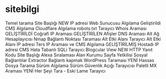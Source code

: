 # sitebilgi
Temel tarama
Site Başlığı NEW
IP adresi
Web Sunucusu Algılama Geliştirildi
CMS Algılama
Cloudflare Algılama
robots.txt Tarayıcı
Whois Araması GELİŞTİRİLDİ
Coğrafi IP Araması
GELİŞTİRİLEN Afişler
DNS Araması
Alt Ağ Hesaplayıcısı
Nmap Bağlantı Noktası Taraması
Alt Etki Alanı Tarayıcı
Alt Etki Alanı
IP adresi
Ters IP Araması ve CMS Algılama GELİŞTİRİLMİŞ
Hostadı
IP adresi
CMS
Hata Tabanlı SQLi Tarayıcı
Blogcular View NEW
HTTP Yanıt Kodu
Site Başlığı
Alexa Sıralaması
Alan Kurumu
Sayfa Yetkilisi
Sosyal Bağlantılar Extractor
Bağlantı kapmak
WordPress Taraması YENİ
Hassas Dosya Tarama
Sürüm Algılama
Sürüm Güvenlik Açığı Tarayıcısı
Paletli
MX Araması YENİ
Her Şeyi Tara - Eski Lame Tarayıcı

